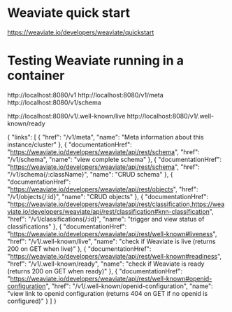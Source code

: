 # Weaviate quick start
https://weaviate.io/developers/weaviate/quickstart



# Testing Weaviate running in a container

http://localhost:8080/v1
http://localhost:8080/v1/meta
http://localhost:8080/v1/schema

http://localhost:8080/v1/.well-known/live
http://localhost:8080/v1/.well-known/ready


{
    "links": [
        {
            "href": "/v1/meta",
            "name": "Meta information about this instance/cluster"
        },
        {
            "documentationHref": "https://weaviate.io/developers/weaviate/api/rest/schema",
            "href": "/v1/schema",
            "name": "view complete schema"
        },
        {
            "documentationHref": "https://weaviate.io/developers/weaviate/api/rest/schema",
            "href": "/v1/schema{/:className}",
            "name": "CRUD schema"
        },
        {
            "documentationHref": "https://weaviate.io/developers/weaviate/api/rest/objects",
            "href": "/v1/objects{/:id}",
            "name": "CRUD objects"
        },
        {
            "documentationHref": "https://weaviate.io/developers/weaviate/api/rest/classification,https://weaviate.io/developers/weaviate/api/rest/classification#knn-classification",
            "href": "/v1/classifications{/:id}",
            "name": "trigger and view status of classifications"
        },
        {
            "documentationHref": "https://weaviate.io/developers/weaviate/api/rest/well-known#liveness",
            "href": "/v1/.well-known/live",
            "name": "check if Weaviate is live (returns 200 on GET when live)"
        },
        {
            "documentationHref": "https://weaviate.io/developers/weaviate/api/rest/well-known#readiness",
            "href": "/v1/.well-known/ready",
            "name": "check if Weaviate is ready (returns 200 on GET when ready)"
        },
        {
            "documentationHref": "https://weaviate.io/developers/weaviate/api/rest/well-known#openid-configuration",
            "href": "/v1/.well-known/openid-configuration",
            "name": "view link to openid configuration (returns 404 on GET if no openid is configured)"
        }
    ]
}